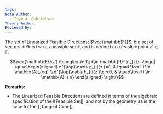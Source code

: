 ```yaml
---
tags: 
Note Author:
  - Trym A. Gabrielsen
Theory Author: 
Reviewed By:
---
```

The set of Linearized Feasible Directions; $\vec{\mathbb{F}}$, is a set of vectors defined w.r.t. a feasible set $\mathbb{F}$, and is defined at a feasible point $z'\in \mathbb{F}$.

$$\vec{\mathbb{F}}(z') \triangleq \left\{d\in \mathbb{R}^{n_{z}} ~\bigg| \quad\begin{aligned} d^{\top}\nabla g_{i}(z')=0, & \quad \forall i \in \mathbb{A}_{eq} \\ d^{\top}\nabla h_{i}(z')\geq0, & \quad\forall i \in \mathbb{A}_{in} \end{aligned} \right\}$$

**Remarks:**
- The Linearized Feasible Directions are defined in terms of the algebraic specification of the [[Feasible Set]], and not by the geometry, as is the case for the [[Tangent Cone]].